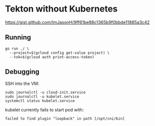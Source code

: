 # Tekton without Kubernetes

https://gist.github.com/ImJasonH/9ff61be88c1365b9f0bbde11885a3c42

## Running

```
go run ./ \
  --project=$(gcloud config get-value project) \
  --tok=$(gcloud auth print-access-token)
```

## Debugging

SSH into the VM:

```
sudo journalctl -u cloud-init.service
sudo journalctl -u kubelet.service
systemctl status kubelet.service
```

kubelet currently fails to start pod with:

```
failed to find plugin "loopback" in path [/opt/cni/bin]
```
